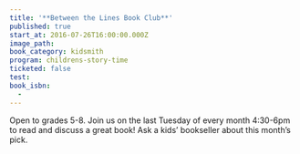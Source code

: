 ```yaml
---
title: '**Between the Lines Book Club**'
published: true
start_at: 2016-07-26T16:00:00.000Z
image_path:
book_category: kidsmith
program: childrens-story-time
ticketed: false
test:
book_isbn:
  -
---
```



Open to grades 5-8. Join us on the last Tuesday of every month 4:30-6pm to read and discuss a great book! Ask a kids’ bookseller about this month’s pick.